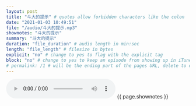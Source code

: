 ```yaml
---
layout: post
title: "斗大的提示" # quotes allow forbidden characters like the colon
date: "2021-01-03 10:49:51"
file: "/audio/斗大的提示.mp3"
shownotes: "斗大的提示"
summary: "斗大的提示"
duration: "file_duration" # audio length in min:sec
length: "file_length" # filesize in bytes
explicit: "no" # change to yes to flag with the explicit tag
block: "no" # change to yes to keep an episode from showing up in iTunes
# permalink: /1 # will be the ending part of the pages URL, delete to default to the title
---
```


<audio controls>
<source src="{{site.url}}{{site.baseurl}}{{ page.file }}" type="audio/x-mp3">
Your browser does not support the audio element.
</audio>
{{ page.shownotes }}
